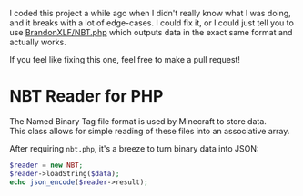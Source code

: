 I coded this project a while ago when I didn't really know what I was doing, and it breaks with a lot of edge-cases. I could fix it, or I could just tell you to use [BrandonXLF/NBT.php](https://github.com/BrandonXLF/NBT.php) which outputs data in the exact same format and actually works.

If you feel like fixing this one, feel free to make a pull request!

# NBT Reader for PHP
The Named Binary Tag file format is used by Minecraft to store data.
<br>This class allows for simple reading of these files into an associative array.

After requiring `nbt.php`, it's a breeze to turn binary data into JSON:
```php
$reader = new NBT;
$reader->loadString($data);
echo json_encode($reader->result);
```
